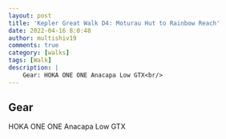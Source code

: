 ```yaml
---
layout: post
title: 'Kepler Great Walk D4: Moturau Hut to Rainbow Reach'
date: 2022-04-16 8:0:48
author: multishiv19
comments: true
category: [walks]
tags: [Walk]
description: |
    Gear: HOKA ONE ONE Anacapa Low GTX<br/>
---
```


## Gear
HOKA ONE ONE Anacapa Low GTX



<div width='100%' class='strava-embed-placeholder' data-embed-type='activity' data-embed-id='6988118450'></div>
<script src='https://strava-embeds.com/embed.js'></script>
